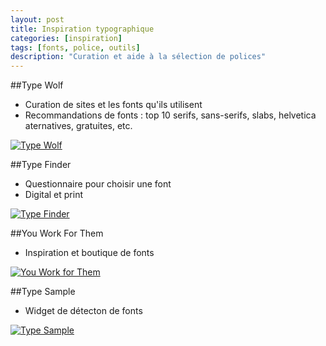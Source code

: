 ```yaml
---
layout: post
title: Inspiration typographique
categories: [inspiration]
tags: [fonts, police, outils]
description: "Curation et aide à la sélection de polices"
---
```


##Type Wolf
- Curation de sites et les fonts qu'ils utilisent
- Recommandations de fonts : top 10 serifs, sans-serifs, slabs, helvetica aternatives, gratuites, etc.

[![Type Wolf](http://grabs.lucasmouilleron.com/Screen%20Shot%202014-06-13%20at%2012.35.59.png)](http://www.typewolf.com)

##Type Finder
- Questionnaire pour choisir une font
- Digital et print

[![Type Finder](http://grabs.lucasmouilleron.com/Screen%20Shot%202014-06-13%20at%2012.36.26.png)](http://www.type-finder.com)

##You Work For Them
- Inspiration et boutique de fonts

[![You Work for Them](http://grabs.lucasmouilleron.com/Screen%20Shot%202014-06-16%20at%2011.47.01.png)](http://www.youworkforthem.com)

##Type Sample
- Widget de détecton de fonts

[![Type Sample](http://grabs.lucasmouilleron.com/Screen%20Shot%202014-06-13%20at%2012.36.45.png)](http://www.typesample.com)